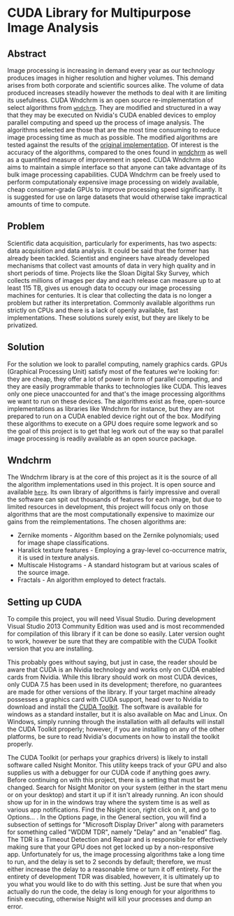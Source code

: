 # CUDA Library for Multipurpose Image Analysis

## Abstract

Image processing is increasing in demand every year as our technology produces images in higher resolution and higher volumes. This demand arises from both corporate and scientific sources alike. The volume of data produced increases steadily however the methods to deal with it are limiting its usefulness. CUDA Wndchrm is an open source re-implementation of select algorithms from [`wndchrm`](http://scfbm.biomedcentral.com/articles/10.1186/1751-0473-3-13). They are modified and structured in a way that they may be executed on Nvidia's CUDA enabled devices to employ parallel computing and speed up the process of image analysis. The algorithms selected are those that are the most time consuming to reduce image processing time as much as possible. The modified algorithms are tested against the results of the [original implementation](http://scfbm.biomedcentral.com/articles/10.1186/1751-0473-3-13). Of interest is the accuracy of the algorithms, compared to the ones found in [wndchrm](http://scfbm.biomedcentral.com/articles/10.1186/1751-0473-3-13) as well as a quantified measure of improvement in speed. CUDA Wndchrm also aims to maintain a simple interface so that anyone can take advantage of its bulk image processing capabilities. CUDA Wndchrm can be freely used to perform computationaly expensive image processing on widely available, cheap consumer-grade GPUs to improve processing speed significantly. It is suggested for use on large datasets that would otherwise take impractical amounts of time to compute. 

## Problem

Scientific data acquisition, particularly for experiments, has two aspects: data acquisition and data analysis. It could be said that the former has already been tackled. Scientist and engineers have already developed mechanisms that collect vast amounts of data in very high quality and in short periods of time. Projects like the Sloan Digital Sky Survey, which collects millions of images per day and each release can measure up to at least 115 TB, gives us enough data to occupy our image processing machines for centuries. It is clear that collecting the data is no longer a problem but rather its interpretation. Commonly available algorithms run strictly on CPUs and there is a lack of openly available, fast implementations. These solutions surely exist, but they are likely to be privatized. 

## Solution

For the solution we look to parallel computing, namely graphics cards. GPUs (Graphical Processing Unit) satisfy most of the features we're looking for: they are cheap, they offer a lot of power in form of parallel computing, and they are easily programmable thanks to technologies like CUDA. This leaves only one piece unaccounted for and that's the image processing algorithms we want to run on these devices. The algorithms exist as free, open-source implementations as libraries like Wndchrm for instance, but they are not prepared to run on a CUDA enabled device right out of the box. Modifying these algorithms to execute on a GPU does require some legwork and so the goal of this project is to get that leg work out of the way so that parallel image processing is readily available as an open source package.

## Wndchrm

The Wndchrm library is at the core of this project as it is the source of all the algorithm implementations used in this project. It is open source and available [`here`](http://scfbm.biomedcentral.com/articles/10.1186/1751-0473-3-13). Its own library of algorithms is fairly impressive and overall the software can spit out thousands of features for each image, but due to limited resources in development, this project will focus only on those algorithms that are the most computationally expensive to maximize our gains from the reimplementations. The chosen algorithms are:

+ Zernike moments - Algorithm based on the Zernike polynomials; used for image shape classifications.
+ Haralick texture features - Employing a gray-level co-occurrence matrix, it is used in texture analysis.
+ Multiscale Histograms - A standard histogram but at various scales of the source image.
+ Fractals - An algorithm employed to detect fractals.

## Setting up CUDA

To compile this project, you will need Visual Studio. During development Visual Studio 2013 Community Edition was used and is most recommended for compilation of this library if it can be done so easily. Later version ought to work, however be sure that they are compatible with the CUDA Toolkit version that you are installing.

This probably goes without saying, but just in case, the reader should be aware that CUDA is an Nvidia technology and works only on CUDA enabled cards from Nvidia. While this library should work on most CUDA devices, only CUDA 7.5 has been used in its development; therefore, no guarantees are made for other versions of the library.  If your target machine already possesses a graphics card with CUDA support, head over to Nvidia to download and install the [CUDA Toolkit](https://developer.nvidia.com/cuda-downloads). The software is available for windows as a standard installer, but it is also available on Mac and Linux. On Windows, simply running through the installation with all defaults will install the CUDA Toolkit properly; however, if you are installing on any of the other platforms, be sure to read Nvidia's documents on how to install the toolkit properly.

The CUDA Toolkit (or perhaps your graphics drivers) is likely to install software called Nsight Monitor. This utility keeps track of your GPU and also supplies us with a debugger for our CUDA code if anything goes awry. Before continuing on with this project, there is a setting that must be changed. Search for Nsight Monitor on your system (either in the start menu or on your desktop) and start it up if it isn't already running. An icon should show up for in in the windows tray where the system time is as well as various app notifications. Find the Nsight icon, right click on it, and go to Options... . In the Options page, in the General section, you will find a subsection of settings for "Microsoft Display Driver" along with parameters for something called "WDDM TDR", namely "Delay" and an "enabled" flag. The TDR is a Timeout Detection and Repair and is responsible for effectively making sure that your GPU does not get locked up by a non-responsive app. Unfortunately for us, the image processing algorithms take a long time to run, and the delay is set to 2 seconds by default; therefore, we must either increase the delay to a reasonable time or turn it off entirety. For the entirety of development TDR was disabled, howeverr, it is ultimately up to you what you would like to do with this setting. Just be sure that when you actually do run the code, the delay is long enough for your algorithms to finish executing, otherwise Nsight will kill your processes and dump an error.


